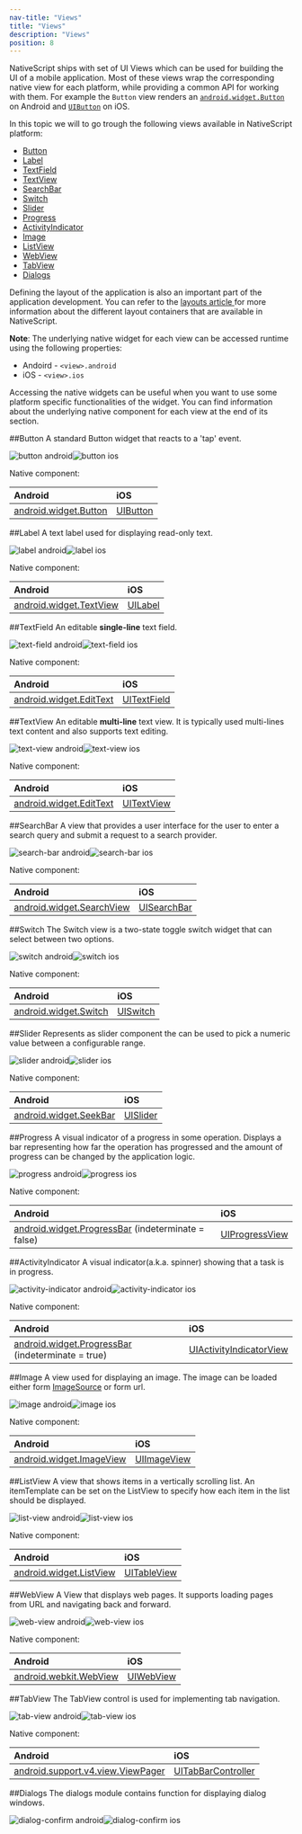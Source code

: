 ```yaml
---
nav-title: "Views"
title: "Views"
description: "Views"
position: 8
---
```


NativeScript ships with set of UI Views which can be used for building the UI of a mobile application. Most of these views wrap the corresponding native view for each platform, while providing a common API for working with them. For example the `Button` view renders an [`android.widget.Button`](http://developer.android.com/reference/android/widget/Button.html) on Android and [`UIButton`](https://developer.apple.com/library/ios/documentation/UIKit/Reference/UIButton_Class/) on iOS.

In this topic we will to go trough the following views available in NativeScript platform:

* [Button](#button)
* [Label](#label)
* [TextField](#textfield)
* [TextView](#textview)
* [SearchBar](#searchbar)
* [Switch](#switch)
* [Slider](#slider)
* [Progress ](#progress)
* [ActivityIndicator](#activityindicator)
* [Image](#image)
* [ListView](#listview)
* [WebView](#webview)
* [TabView](#tabview)
* [Dialogs](#dialogs)

Defining the layout of the application is also an important part of the application development. You can refer to the [ layouts article ](layouts.md) for more information about the different layout containers that are available in NativeScript.

**Note**: The underlying native widget for each view can be accessed runtime using the following properties:

* Andoird - `<view>.android`
* iOS -  `<view>.ios`

Accessing the native widgets can be useful when you want to use some platform specific functionalities of the widget. You can find information about the underlying native component for each view at the end of its section.

##Button
A standard Button widget that reacts to a 'tap' event.

![button android](img/gallery/android/buttonPage.png "button android")![button ios](img/gallery/ios/buttonPage.png "button ios")

Native component:

| Android               | iOS      |
|:----------------------|:---------|
| [android.widget.Button](http://developer.android.com/reference/android/widget/Button.html) | [UIButton](https://developer.apple.com/library/ios/documentation/UIKit/Reference/UIButton_Class/) |

##Label
A text label used for displaying read-only text.

![label android](img/gallery/android/labelPage.png "label android")![label ios](img/gallery/ios/labelPage.png "label ios")

Native component:

| Android               | iOS      |
|:----------------------|:---------|
| [android.widget.TextView](http://developer.android.com/reference/android/widget/TextView.html) | [UILabel](https://developer.apple.com/library/ios/documentation/UIKit/Reference/UILabel_Class/) |

##TextField
An editable **single-line** text field.

![text-field android](img/gallery/android/textFieldPage.png "text-field android")![text-field ios](img/gallery/ios/textFieldPage.png "text-field ios")

Native component:

| Android               | iOS      |
|:----------------------|:---------|
| [android.widget.EditText](http://developer.android.com/reference/android/widget/EditText.html) | [UITextField](https://developer.apple.com/library/ios/documentation/UIKit/Reference/UITextField_Class/) |

##TextView
An editable **multi-line** text view. It is typically used multi-lines text content and also supports text editing.

![text-view android](img/gallery/android/textViewPage.png "text-view android")![text-view ios](img/gallery/ios/textViewPage.png "text-view ios")

Native component:

| Android               | iOS      |
|:----------------------|:---------|
| [android.widget.EditText](http://developer.android.com/reference/android/widget/EditText.html) | [UITextView](https://developer.apple.com/library/ios/documentation/UIKit/Reference/UITextView_Class/) |

##SearchBar
A view that provides a user interface for the user to enter a search query and submit a request to a search provider.

![search-bar android](img/gallery/android/searchBarPage.png "search-bar android")![search-bar ios](img/gallery/ios/searchBarPage.png "search-bar ios")

Native component:

| Android               | iOS      |
|:----------------------|:---------|
| [android.widget.SearchView](http://developer.android.com/reference/android/widget/SearchView.html) | [UISearchBar](https://developer.apple.com/library/ios/documentation/UIKit/Reference/UISearchBar_Class/) |

##Switch
The Switch view is a two-state toggle switch widget that can select between two options.

![switch android](img/gallery/android/switchPage.png "switch android")![switch ios](img/gallery/ios/switchPage.png "switch ios")

Native component:

| Android               | iOS      |
|:----------------------|:---------|
| [android.widget.Switch](http://developer.android.com/reference/android/widget/Switch.html) | [UISwitch](https://developer.apple.com/library/ios/documentation/UIKit/Reference/UISwitch_Class/) |

##Slider
Represents as slider component the can be used to pick a numeric value between a configurable range.

![slider android](img/gallery/android/sliderPage.png "slider android")![slider ios](img/gallery/ios/sliderPage.png "slider ios")

Native component:

| Android                | iOS      |
|:-----------------------|:---------|
| [android.widget.SeekBar](http://developer.android.com/reference/android/widget/SeekBar.html) | [UISlider](https://developer.apple.com/library/ios/documentation/UIKit/Reference/UISlider_Class/) |

##Progress
A visual indicator of a progress in some operation. Displays a bar representing how far the operation has progressed and the amount of progress can be changed by the application logic.

![progress android](img/gallery/android/progressPage.png "progress android")![progress ios](img/gallery/ios/progressPage.png "progress ios")

Native component:

| Android                | iOS      |
|:-----------------------|:---------|
| [android.widget.ProgressBar](http://developer.android.com/reference/android/widget/ProgressBar.html) (indeterminate = false) | [UIProgressView](https://developer.apple.com/library/ios/documentation/UIKit/Reference/UIProgressView_Class/) |

##ActivityIndicator
A visual indicator(a.k.a. spinner) showing that a task is in progress.

![activity-indicator android](img/gallery/android/activityIndicatorPage.png "activity-indicator android")![activity-indicator ios](img/gallery/ios/activityIndicatorPage.png "activity-indicator ios")

Native component:

| Android                | iOS      |
|:-----------------------|:---------|
| [android.widget.ProgressBar](http://developer.android.com/reference/android/widget/ProgressBar.html) (indeterminate = true) | [UIActivityIndicatorView](https://developer.apple.com/library/ios/documentation/UIKit/Reference/UIActivityIndicatorView_Class/) |

##Image
A view used for displaying an image. The image can be loaded either form [ImageSource]() or form url.

![image android](img/gallery/android/imagePage.png "image android")![image ios](img/gallery/ios/imagePage.png "image ios")

Native component:

| Android                | iOS      |
|:-----------------------|:---------|
| [android.widget.ImageView](http://developer.android.com/reference/android/widget/ImageView.html) | [UIImageView](https://developer.apple.com/library/ios/documentation/UIKit/Reference/UIImageView_Class/) |

##ListView
A view that shows items in a vertically scrolling list. An itemTemplate can be set on the ListView to specify how each item in the list should be displayed.

![list-view android](img/gallery/android/listViewPage.png "list-view android")![list-view ios](img/gallery/ios/listViewPage.png "list-view ios")

Native component:

| Android                | iOS      |
|:-----------------------|:---------|
| [android.widget.ListView](http://developer.android.com/reference/android/widget/ListView.html) | [UITableView](https://developer.apple.com/library/ios/documentation/UIKit/Reference/UITableView_Class/) |

##WebView
A View that displays web pages. It supports loading pages from URL and navigating back and forward.

![web-view android](img/gallery/android/webViewPage.png "web-view android")![web-view ios](img/gallery/ios/webViewPage.png "web-view ios")

Native component:

| Android                | iOS      |
|:-----------------------|:---------|
| [android.webkit.WebView](http://developer.android.com/reference/android/webkit/WebView.html) | [UIWebView](https://developer.apple.com/library/ios/documentation/UIKit/Reference/UIWebView_Class/) |

##TabView
The TabView control is used for implementing tab navigation.

![tab-view android](img/gallery/android/tabViewPage.png "tab-view android")![tab-view ios](img/gallery/ios/tabViewPage.png "tab-view ios")

Native component:

| Android                | iOS      |
|:-----------------------|:---------|
| [android.support.v4.view.ViewPager](http://developer.android.com/reference/android/support/v4/view/ViewPager.html) | [UITabBarController](https://developer.apple.com/library/ios/documentation/UIKit/Reference/UITabBarController_Class/) |

##Dialogs
The dialogs module contains function for displaying dialog windows.

![dialog-confirm android](img/gallery/android/dialogsPage_confirm.png "dialog-confirm android")![dialog-confirm ios](img/gallery/ios/dialogsPage_confirm.png "dialog-confirm ios")
